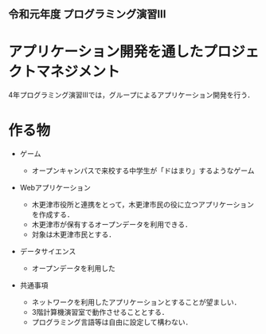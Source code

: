 ## 令和元年度 プログラミング演習III
# アプリケーション開発を通したプロジェクトマネジメント
4年プログラミング演習IIIでは，グループによるアプリケーション開発を行う．

# 作る物
- ゲーム
  - オープンキャンパスで来校する中学生が「ドはまり」するようなゲーム
- Webアプリケーション
  - 木更津市役所と連携をとって，木更津市民の役に立つアプリケーションを作成する．
  - 木更津市が保有するオープンデータを利用できる．
  - 対象は木更津市民とする．
- データサイエンス
  - オープンデータを利用した
  
- 共通事項
  - ネットワークを利用したアプリケーションとすることが望ましい．
  - 3階計算機演習室で動作させることとする．
  - プログラミング言語等は自由に設定して構わない．

# グループ分け
- 3人1組，（場合によっては4人1組）

# 授業の進め方
- 全17回程度（見学旅行，中間試験を含む）
- 後期の時間割が決定次第，日程を確定する
- 最初に企画書を作成
- 企画審査を通過してから開発を開始する
- 企画審査の最終締切は7月17日とする
- 授業開始時に？？分話し合いを行う．
- 夏休み明けに中間デモ審査を行う．このとき日報の確認を行う．
- プログラムの提出締切は12月15日17時（未定）とする
- 12月12日（未定）はプレゼン審査のための発表準備を行う
- 授業最終日12月19日（未定）にプレゼン審査，デモ審査を実施する
- 授業終了時に日報を書く

